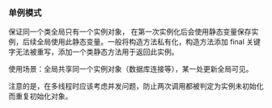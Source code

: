 ### 单例模式

保证同一个类全局只有一个实例对象， 在第一次实例化后会使用静态变量保存实例，后续全局使用此静态变量。一般将构造方法私有化，构造方法添加 final 关键字无法被重写，添加一个类静态方法用于返回此实例。

使用场景：全局共享同一个实例对象（数据库连接等），某一处更新全局可见。

注意的是，在多线程时应该考虑并发问题，防止两次调用都被判定为实例未初始化而重复初始化对象。
